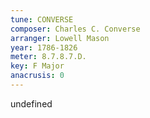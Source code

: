 ```yaml
---
tune: CONVERSE
composer: Charles C. Converse
arranger: Lowell Mason
year: 1786-1826
meter: 8.7.8.7.D.
key: F Major
anacrusis: 0
---
```

undefined